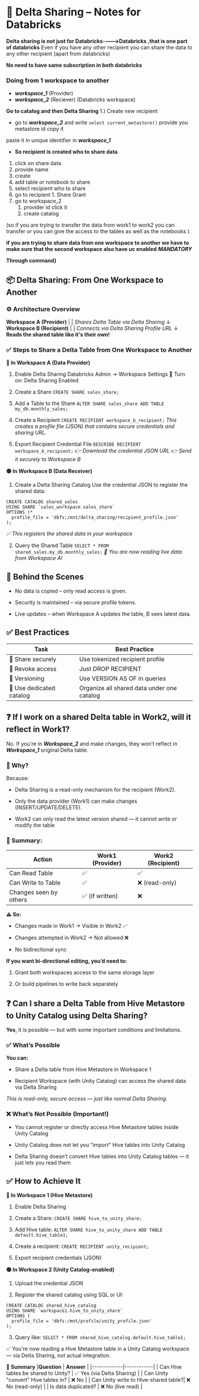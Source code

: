 # 📘 Delta Sharing – Notes for Databricks

**Delta sharing is not just for Databricks---->Databricks ,that is one part of databricks**
Even if you have any other recipient you can share the data to any other recipient (apart from databricks)

**No need to have same subscription in both databricks**

### Doing from 1 workspace to another 
- ***workspace_1*** (Provider)
- ***workspace_2*** (Reciever) (Databricks workspace)

**Go to catalog and then Delta Sharing**
1.) Create new recipient 
- go to ***workspace_2*** and write 
        `select current_metastore()`
    provide you metastore id copy it 

paste it in unique identifier in ***workspace_1***

- **So recipient is created who to share data**

1. click on share data 
2. provide name 
3. create 
4. add table or notebook to share
5. select recipient who to share 
6. go to recipient
        1. Share Grant
7. go to workspace_2
    1. provider id click it 
    2. create catalog 
     
        
(so if you are trying to transfer the data from work1 to work2 you can transfer or you can give the access to the tables as well as the notebooks )
 
**if you are trying to share data from one workspace to another we have to make sure that the second workspace also have uc enabled** ***MANDATORY***

**Through command)**
## 📦 Delta Sharing: From One Workspace to Another

### ⚙️ Architecture Overview
**Workspace A (Provider)**
   |
   |  *Shares Delta Table via Delta Sharing*
   ↓
**Workspace B (Recipient)**
   |
   |  *Connects via Delta Sharing Profile URL*
   ↓
**Reads the shared table like it's their own!**

### ✅ Steps to Share a Delta Table from One Workspace to Another

**🔵 In Workspace A (Data Provider)**
1. Enable Delta Sharing
Databricks Admin → Workspace Settings
🔘 Turn on: Delta Sharing Enabled

2. Create a Share
    `CREATE SHARE sales_share;`
3. Add a Table to the Share
    `ALTER SHARE sales_share ADD TABLE my_db.monthly_sales;`
4. Create a Recipient
    `CREATE RECIPIENT workspace_b_recipient;`
    *This creates a profile file (JSON) that contains secure credentials and sharing URL.*
5. Export Recipient Credential File
    `DESCRIBE RECIPIENT workspace_b_recipient;`
    *👉 Download the credential JSON URL*
    *👉 Send it securely to Workspace B*

**🟢 In Workspace B (Data Receiver)**
1. Create a Delta Sharing Catalog
Use the credential JSON to register the shared data:
```
CREATE CATALOG shared_sales
USING SHARE `sales_workspace.sales_share`
OPTIONS (*
  profile_file = 'dbfs:/mnt/delta_sharing/recipient_profile.json'
);
```
*✅ This registers the shared data in your workspace*

2. Query the Shared Table
    `SELECT * FROM shared_sales.my_db.monthly_sales;`
*🎉 You are now reading live data from Workspace A!*

## 🧩 Behind the Scenes
- No data is copied – only read access is given.

- Security is maintained – via secure profile tokens.

- Live updates – when Workspace A updates the table, B sees latest data.

## ✅ Best Practices
|**Task**|**Best Practice**|
|--------|-----------------|
|🔐 Share securely |	Use tokenized recipient profile |
|🔄 Revoke access |	Just DROP RECIPIENT |
| 🧪 Versioning	 |Use VERSION AS OF in queries |
| 📂 Use dedicated catalog |	Organize all shared data under one catalog |

## ❓ If I work on a shared Delta table in Work2, will it reflect in Work1?

No.
If you're in ***Workspace_2*** and make changes, they won’t reflect in ***Workspace_1*** original Delta table.

### 📌 Why?
Because:

- Delta Sharing is a read-only mechanism for the recipient (Work2).

- Only the data provider (Work1) can make changes (INSERT/UPDATE/DELETE).

- Work2 can only read the latest version shared — it cannot write or modify the table

### 🧠 Summary:
|**Action**	| **Work1 (Provider)**|	**Work2 (Recipient)**|
|-----------|---------------------|----------------------|
|Can Read Table |	✅|✅|
|Can Write to Table	|✅ |	❌ (read-only)|
|Changes seen by others	 |✅ (if written) |	❌ |


**⚠️ So:**
- Changes made in Work1 → Visible in Work2 ✅

- Changes attempted in Work2 → Not allowed ❌

- No bidirectional sync

**If you want bi-directional editing, you’d need to:**

1. Grant both workspaces access to the same storage layer

2. Or build pipelines to write back separately

## ❓ Can I share a Delta Table from Hive Metastore to Unity Catalog using Delta Sharing?
**Yes**, it is possible — but with some important conditions and limitations.

### ✅ What’s Possible
**You can:**
- Share a Delta table from Hive Metastore in Workspace 1

- Recipient Workspace (with Unity Catalog) can access the shared data via Delta Sharing

*This is read-only, secure access — just like normal Delta Sharing.*

### ❌ What’s Not Possible (Important!)
- You cannot register or directly access Hive Metastore tables inside Unity Catalog

- Unity Catalog does not let you "import" Hive tables into Unity Catalog

- Delta Sharing doesn’t convert Hive tables into Unity Catalog tables — it just lets you read them


## ✅ How to Achieve It
**🔵 In Workspace 1 (Hive Metastore)**
1. Enable Delta Sharing

2. Create a Share:
    `CREATE SHARE hive_to_unity_share;`
3. Add Hive table:
    `ALTER SHARE hive_to_unity_share ADD TABLE default.hive_table1;`
4. Create a recipient:
    `CREATE RECIPIENT unity_recipient;`
5. Export recipient credentials (JSON)

**🟢 In Workspace 2 (Unity Catalog-enabled)**
1. Upload the credential JSON

2. Register the shared catalog using SQL or UI:
```
CREATE CATALOG shared_hive_catalog
USING SHARE `workspace1.hive_to_unity_share`
OPTIONS (
  profile_file = 'dbfs:/mnt/profile/unity_profile.json'
);
```
3. Query like:
`SELECT * FROM shared_hive_catalog.default.hive_table1;`

✅ You're now reading a Hive Metastore table in a Unity Catalog workspace — via Delta Sharing, not actual integration.

**🧠 Summary**
|**Question** |	**Answer** |
|-------------|------------|
| Can Hive tables be shared to Unity? |	✅ Yes (via Delta Sharing) |
| Can Unity "convert" Hive tables in? |	❌ No |
| Can Unity write to Hive-shared table?|	❌ No (read-only) |
| Is data duplicated? |	❌ No (live read) |




